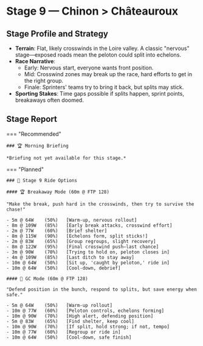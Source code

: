 # Stage 9 — Chinon > Châteauroux

## Stage Profile and Strategy

- **Terrain**: Flat, likely crosswinds in the Loire valley. A classic "nervous" stage—exposed roads mean the peloton could split into echelons.
- **Race Narrative**:
	- Early: Nervous start, everyone wants front position.
	- Mid: Crosswind zones may break up the race, hard efforts to get in the right group.
	- Finale: Sprinters' teams try to bring it back, but splits may stick.
- **Sporting Stakes**: Time gaps possible if splits happen, sprint points, breakaways often doomed.

## Stage Report

=== "Recommended"

	### 🏆 Morning Briefing

	*Briefing not yet available for this stage.*

=== "Planned"

	### 🚴 Stage 9 Ride Options

	#### 🏆 Breakaway Mode (60m @ FTP 128)
	
	"Make the break, push hard in the crosswinds, then try to survive the chase!"

	- 5m @ 64W    (50%)   [Warm-up, nervous rollout]
	- 8m @ 109W   (85%)   [Early break attacks, crosswind effort]
	- 2m @ 77W    (60%)   [Brief shelter]
	- 8m @ 115W   (90%)   [Echelons form, split sticks!]
	- 2m @ 83W    (65%)   [Group regroups, slight recovery]
	- 8m @ 122W   (95%)   [Final crosswind push—last chance]
	- 3m @ 90W    (70%)   [Trying to hold on, peloton closes in]
	- 4m @ 109W   (85%)   [Last ditch to stay away]
	- 10m @ 64W   (50%)   [Sit up, 'caught by peloton,' ride in]
	- 10m @ 64W   (50%)   [Cool-down, debrief]
	
	#### 🦺 GC Mode (60m @ FTP 128)

	"Defend position in the bunch, respond to splits, but save energy when safe."

	- 5m @ 64W    (50%)   [Warm-up rollout]
	- 10m @ 77W   (60%)   [Peloton controls, echelons forming]
	- 10m @ 90W   (70%)   [High alert, defending position]
	- 5m @ 83W    (65%)   [Find shelter, keep cool]
	- 10m @ 90W   (70%)   [If split, hold strong; if not, tempo]
	- 10m @ 77W   (60%)   [Regroup or ride in]
	- 10m @ 64W   (50%)   [Cool-down, safe finish]
